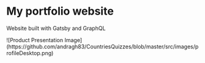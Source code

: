 # My portfolio website
<p>Website built with Gatsby and GraphQL</p>
![Product Presentation Image](https://github.com/andragh83/CountriesQuizzes/blob/master/src/images/profileDesktop.png)

